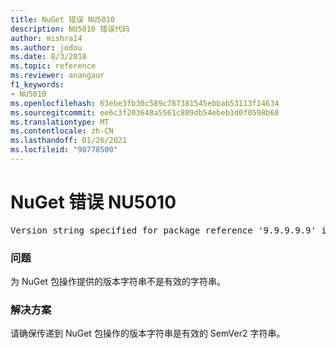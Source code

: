 ```yaml
---
title: NuGet 错误 NU5010
description: NU5010 错误代码
author: mishra14
ms.author: jodou
ms.date: 8/3/2018
ms.topic: reference
ms.reviewer: anangaur
f1_keywords:
- NU5010
ms.openlocfilehash: 63ebe3fb30c589c787381545ebbab53113f14634
ms.sourcegitcommit: ee6c3f203648a5561c809db54ebeb1d0f0598b68
ms.translationtype: MT
ms.contentlocale: zh-CN
ms.lasthandoff: 01/26/2021
ms.locfileid: "98778500"
---
```

# <a name="nuget-error-nu5010"></a>NuGet 错误 NU5010
<pre>Version string specified for package reference '9.9.9.9.9' is invalid.</pre>

### <a name="issue"></a>问题

为 NuGet 包操作提供的版本字符串不是有效的字符串。


### <a name="solution"></a>解决方案

请确保传递到 NuGet 包操作的版本字符串是有效的 SemVer2 字符串。


